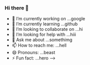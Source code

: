 ### Hi there 👋

- 🔭 I’m currently working on ...google
- 🌱 I’m currently learning ...github
- 👯 I’m looking to collaborate on ...hi
- 🤔 I’m looking for help with ...hiii
- 💬 Ask me about ...somethimg
- 📫 How to reach me: ...hell
- 😄 Pronouns: ...beast
- ⚡ Fun fact: ...hero
-->


<!--
**adithya264/adithya264** is a ✨ _special_ ✨ repository because its `README.md` (this file) appears on your GitHub profile.

Here are some ideas to get you started:

- 🔭 I’m currently working on ...
- 🌱 I’m currently learning ...
- 👯 I’m looking to collaborate on ...
- 🤔 I’m looking for help with ...
- 💬 Ask me about ...
- 📫 How to reach me: ...
- 😄 Pronouns: ...
- ⚡ Fun fact: ...
-->
